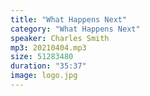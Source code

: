 ```yaml
---
title: "What Happens Next"
category: "What Happens Next"
speaker: Charles Smith
mp3: 20210404.mp3
size: 51283480
duration: "35:37"
image: logo.jpg
---
```

